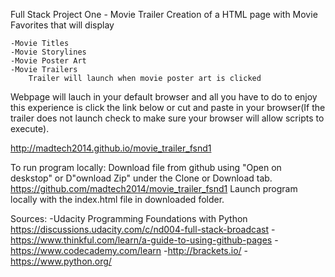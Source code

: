 Full Stack Project One - Movie Trailer
Creation of a HTML page with Movie Favorites that will display  

    -Movie Titles
    -Movie Storylines
    -Movie Poster Art
    -Movie Trailers
        Trailer will launch when movie poster art is clicked
Webpage will lauch in your default browser and all you have to do to enjoy this experience is click the link below or cut and paste in your browser(If the trailer does not launch check to make sure your browser will allow scripts to execute). 

http://madtech2014.github.io/movie_trailer_fsnd1

To run program locally:
Download file from github using "Open on deskstop" or D"ownload Zip" under the Clone or Download tab.
    https://github.com/madtech2014/movie_trailer_fsnd1
Launch program locally with the index.html file in downloaded folder.  

Sources:
    -Udacity 
        Programming Foundations with Python
        https://discussions.udacity.com/c/nd004-full-stack-broadcast
    -https://www.thinkful.com/learn/a-guide-to-using-github-pages
    -https://www.codecademy.com/learn
    -http://brackets.io/
    -https://www.python.org/